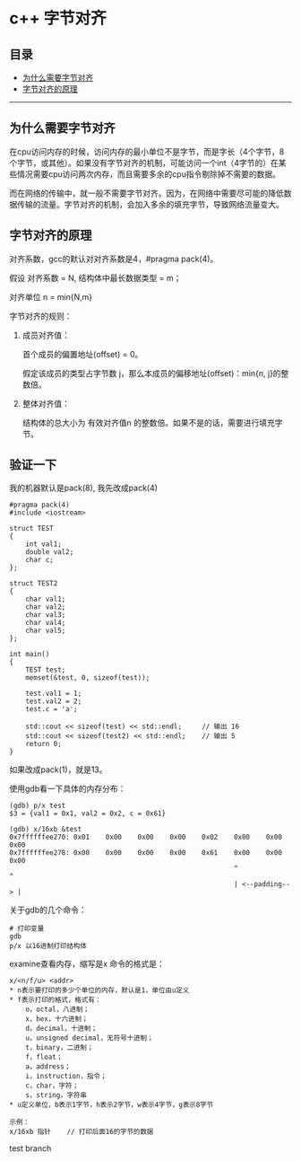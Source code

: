 # c++ 字节对齐

## 目录
* [为什么需要字节对齐](#为什么需要字节对齐)
* [字节对齐的原理](#字节对齐的原理)

---

## 为什么需要字节对齐

在cpu访问内存的时候，访问内存的最小单位不是字节，而是字长（4个字节，8个字节，或其他）。如果没有字节对齐的机制，可能访问一个int（4字节的）在某些情况需要cpu访问两次内存，而且需要多余的cpu指令剔除掉不需要的数据。

而在网络的传输中，就一般不需要字节对齐。因为，在网络中需要尽可能的降低数据传输的流量。字节对齐的机制，会加入多余的填充字节，导致网络流量变大。

## 字节对齐的原理

对齐系数，gcc的默认对对齐系数是4，#pragma pack(4)。

假设 对齐系数 = N, 结构体中最长数据类型 = m；

对齐单位 n = min{N,m} 

字节对齐的规则：
1. 成员对齐值：
    
    首个成员的偏置地址(offset) = 0。

    假定该成员的类型占字节数 j，那么本成员的偏移地址(offset)：min{n, j}的整数倍。

2. 整体对齐值：

    结构体的总大小为 有效对齐值n 的整数倍。如果不是的话，需要进行填充字节。

## 验证一下

我的机器默认是pack(8), 我先改成pack(4)
```
#pragma pack(4)
#include <iostream>

struct TEST
{
    int val1;
    double val2;
    char c;
};

struct TEST2
{
    char val1;
    char val2;
    char val3;
    char val4;
    char val5;
};

int main()
{
    TEST test;
    memset(&test, 0, sizeof(test));
    
    test.val1 = 1;
    test.val2 = 2;
    test.c = 'a';

    std::cout << sizeof(test) << std::endl;     // 输出 16 
    std::cout << sizeof(test2) << std::endl;    // 输出 5
    return 0;
}
```

如果改成pack(1)，就是13。

使用gdb看一下具体的内存分布：
```
(gdb) p/x test
$3 = {val1 = 0x1, val2 = 0x2, c = 0x61}

(gdb) x/16xb &test
0x7ffffffee270:	0x01	0x00	0x00	0x00	0x02	0x00	0x00	0x00
0x7ffffffee278:	0x00	0x00	0x00	0x00	0x61	0x00	0x00	0x00
                                                        ^               ^ 
                                                        | <--padding--> |

```


关于gdb的几个命令：
```
# 打印变量
gdb  
p/x 以16进制打印结构体
```


examine查看内存，缩写是x
命令的格式是：
```
x/<n/f/u> <addr>
* n表示要打印的多少个单位的内存，默认是1，单位由u定义
* f表示打印的格式，格式有：
    o，octal，八进制；
    x，hex，十六进制；
    d，decimal，十进制；
    u，unsigned decimal，无符号十进制；
    t，binary，二进制；
    f，float；
    a，address；
    i，instruction，指令；
    c，char，字符；
    s，string，字符串
* u定义单位，b表示1字节，h表示2字节，w表示4字节，g表示8字节

示例：
x/16xb 指针    // 打印后面16的字节的数据
```

test branch
